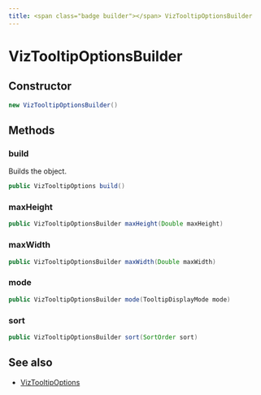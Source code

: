 ```yaml
---
title: <span class="badge builder"></span> VizTooltipOptionsBuilder
---
```

# <span class="badge builder"></span> VizTooltipOptionsBuilder

## Constructor

```java
new VizTooltipOptionsBuilder()
```
## Methods

### <span class="badge object-method"></span> build

Builds the object.

```java
public VizTooltipOptions build()
```

### <span class="badge object-method"></span> maxHeight

```java
public VizTooltipOptionsBuilder maxHeight(Double maxHeight)
```

### <span class="badge object-method"></span> maxWidth

```java
public VizTooltipOptionsBuilder maxWidth(Double maxWidth)
```

### <span class="badge object-method"></span> mode

```java
public VizTooltipOptionsBuilder mode(TooltipDisplayMode mode)
```

### <span class="badge object-method"></span> sort

```java
public VizTooltipOptionsBuilder sort(SortOrder sort)
```

## See also

 * <span class="badge object-type-class"></span> [VizTooltipOptions](./object-VizTooltipOptions.md)
